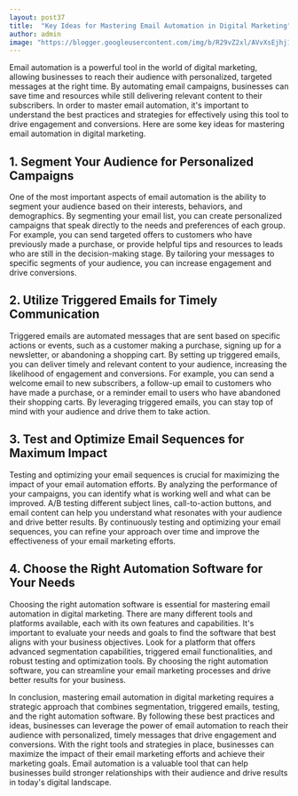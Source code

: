 ```yaml
---
layout: post37
title:  "Key Ideas for Mastering Email Automation in Digital Marketing"
author: admin
image: "https://blogger.googleusercontent.com/img/b/R29vZ2xl/AVvXsEjhj1TlJ_v5DnljzK4dplvxOslAwIPIPR-8a2usdI6GKD2fyNO_5LciQHDc9kekI04bGSRTjMwK2casoQEGuLET5TiiOCZjzpof-LmHM5yJkKdw_eOoo5exsMWdggqtrnNWoheBXO9AYR6gXWNAp70XdFncOJKqAFcxRZqtCv4ezbb6PT1v2P3km4LjHJ5G/s1600/20240512_233245.jpg"
---
```



<p>Email automation is a powerful tool in the world of digital marketing, allowing businesses to reach their audience with personalized, targeted messages at the right time. By automating email campaigns, businesses can save time and resources while still delivering relevant content to their subscribers. In order to master email automation, it's important to understand the best practices and strategies for effectively using this tool to drive engagement and conversions. Here are some key ideas for mastering email automation in digital marketing.</p>
<h2>1. Segment Your Audience for Personalized Campaigns</h2>
<p>One of the most important aspects of email automation is the ability to segment your audience based on their interests, behaviors, and demographics. By segmenting your email list, you can create personalized campaigns that speak directly to the needs and preferences of each group. For example, you can send targeted offers to customers who have previously made a purchase, or provide helpful tips and resources to leads who are still in the decision-making stage. By tailoring your messages to specific segments of your audience, you can increase engagement and drive conversions.</p>
<h2>2. Utilize Triggered Emails for Timely Communication</h2>
<p>Triggered emails are automated messages that are sent based on specific actions or events, such as a customer making a purchase, signing up for a newsletter, or abandoning a shopping cart. By setting up triggered emails, you can deliver timely and relevant content to your audience, increasing the likelihood of engagement and conversions. For example, you can send a welcome email to new subscribers, a follow-up email to customers who have made a purchase, or a reminder email to users who have abandoned their shopping carts. By leveraging triggered emails, you can stay top of mind with your audience and drive them to take action.</p>
<h2>3. Test and Optimize Email Sequences for Maximum Impact</h2>
<p>Testing and optimizing your email sequences is crucial for maximizing the impact of your email automation efforts. By analyzing the performance of your campaigns, you can identify what is working well and what can be improved. A/B testing different subject lines, call-to-action buttons, and email content can help you understand what resonates with your audience and drive better results. By continuously testing and optimizing your email sequences, you can refine your approach over time and improve the effectiveness of your email marketing efforts.</p>
<h2>4. Choose the Right Automation Software for Your Needs</h2>
<p>Choosing the right automation software is essential for mastering email automation in digital marketing. There are many different tools and platforms available, each with its own features and capabilities. It's important to evaluate your needs and goals to find the software that best aligns with your business objectives. Look for a platform that offers advanced segmentation capabilities, triggered email functionalities, and robust testing and optimization tools. By choosing the right automation software, you can streamline your email marketing processes and drive better results for your business.</p>
<p>In conclusion, mastering email automation in digital marketing requires a strategic approach that combines segmentation, triggered emails, testing, and the right automation software. By following these best practices and ideas, businesses can leverage the power of email automation to reach their audience with personalized, timely messages that drive engagement and conversions. With the right tools and strategies in place, businesses can maximize the impact of their email marketing efforts and achieve their marketing goals. Email automation is a valuable tool that can help businesses build stronger relationships with their audience and drive results in today's digital landscape.</p>


